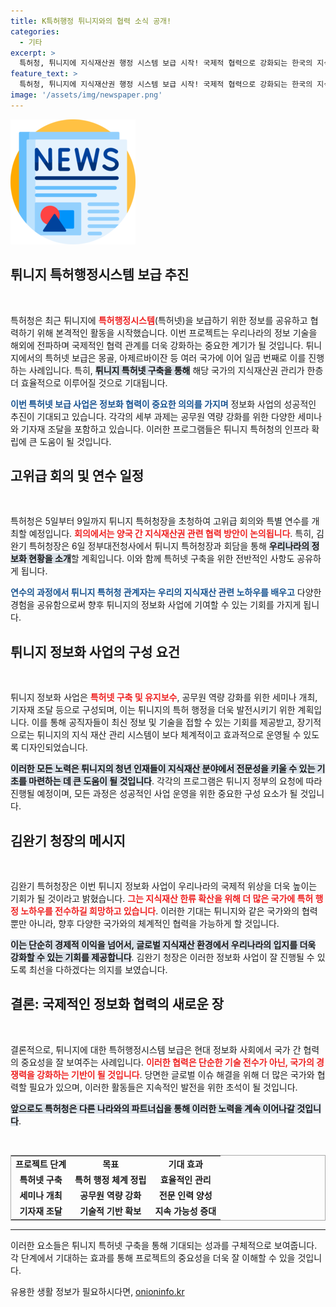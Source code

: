 ```yaml
---
title: K특허행정 튀니지와의 협력 소식 공개!
categories:
  - 기타
excerpt: >
  특허청, 튀니지에 지식재산권 행정 시스템 보급 시작! 국제적 협력으로 강화되는 한국의 지식재산 한류. 튀니지 특허넷 구축, 공무원 역량 강화 프로그램 등 다채로운 정보화 사업에 주목!
feature_text: >
  특허청, 튀니지에 지식재산권 행정 시스템 보급 시작! 국제적 협력으로 강화되는 한국의 지식재산 한류. 튀니지 특허넷 구축, 공무원 역량 강화 프로그램 등 다채로운 정보화 사업에 주목!
image: '/assets/img/newspaper.png'
---
```


<p><img src="/assets/img/newspaper.png" alt="kimp 속보" /></p>

<h2 data-ke-size="size26">튀니지 특허행정시스템 보급 추진</h2>

<p data-ke-size="size16">&nbsp;</p>

<p>특허청은 최근 튀니지에 <b><span style="color: #ee2323;">특허행정시스템</span></b>(특허넷)을 보급하기 위한 정보를 공유하고 협력하기 위해 본격적인 활동을 시작했습니다. 이번 프로젝트는 우리나라의 정보 기술을 해외에 전파하며 국제적인 협력 관계를 더욱 강화하는 중요한 계기가 될 것입니다. 튀니지에서의 특허넷 보급은 몽골, 아제르바이잔 등 여러 국가에 이어 일곱 번째로 이를 진행하는 사례입니다. 특히, <b><span style="background-color: #21538527;">튀니지 특허넷 구축을 통해</span></b> 해당 국가의 지식재산권 관리가 한층 더 효율적으로 이루어질 것으로 기대됩니다. </p>

<p><b><span style="color: #1a5490;">이번 특허넷 보급 사업은 정보화 협력이 중요한 의의를 가지며</span></b> 정보화 사업의 성공적인 추진이 기대되고 있습니다. 각각의 세부 과제는 공무원 역량 강화를 위한 다양한 세미나와 기자재 조달을 포함하고 있습니다. 이러한 프로그램들은 튀니지 특허청의 인프라 확립에 큰 도움이 될 것입니다. </p>

<h2 data-ke-size="size26">고위급 회의 및 연수 일정</h2>

<p data-ke-size="size16">&nbsp;</p>

<p>특허청은 5일부터 9일까지 튀니지 특허청장을 초청하여 고위급 회의와 특별 연수를 개최할 예정입니다. <b><span style="color: #ee2323;">회의에서는 양국 간 지식재산권 관련 협력 방안이 논의됩니다</span></b>. 특히, 김완기 특허청장은 6일 정부대전청사에서 튀니지 특허청장과 회담을 통해 <b><span style="background-color: #21538527;">우리나라의 정보화 현황을 소개</span></b>할 계획입니다. 이와 함께 특허넷 구축을 위한 전반적인 사항도 공유하게 됩니다.</p>

<p><b><span style="color: #1a5490;">연수의 과정에서 튀니지 특허청 관계자는 우리의 지식재산 관련 노하우를 배우고</span></b> 다양한 경험을 공유함으로써 향후 튀니지의 정보화 사업에 기여할 수 있는 기회를 가지게 됩니다. </p>

<h2 data-ke-size="size26">튀니지 정보화 사업의 구성 요건</h2>

<p data-ke-size="size16">&nbsp;</p>

<p>튀니지 정보화 사업은 <b><span style="color: #ee2323;">특허넷 구축 및 유지보수</span></b>, 공무원 역량 강화를 위한 세미나 개최, 기자재 조달 등으로 구성되며, 이는 튀니지의 특허 행정을 더욱 발전시키기 위한 계획입니다. 이를 통해 공직자들이 최신 정보 및 기술을 접할 수 있는 기회를 제공받고, 장기적으로는 튀니지의 지식 재산 관리 시스템이 보다 체계적이고 효과적으로 운영될 수 있도록 디자인되었습니다.</p>

<p><b><span style="background-color: #21538527;">이러한 모든 노력은 튀니지의 청년 인재들이 지식재산 분야에서 전문성을 키울 수 있는 기초를 마련하는 데 큰 도움이 될 것입니다</span></b>. 각각의 프로그램은 튀니지 정부의 요청에 따라 진행될 예정이며, 모든 과정은 성공적인 사업 운영을 위한 중요한 구성 요소가 될 것입니다. </p>

<h2 data-ke-size="size26">김완기 청장의 메시지</h2>

<p data-ke-size="size16">&nbsp;</p>

<p>김완기 특허청장은 이번 튀니지 정보화 사업이 우리나라의 국제적 위상을 더욱 높이는 기회가 될 것이라고 밝혔습니다. <b><span style="color: #ee2323;">그는 지식재산 한류 확산을 위해 더 많은 국가에 특허 행정 노하우를 전수하길 희망하고 있습니다</span></b>. 이러한 기대는 튀니지와 같은 국가와의 협력뿐만 아니라, 향후 다양한 국가와의 체계적인 협력을 가능하게 할 것입니다.</p>

<p><b><span style="background-color: #21538527;">이는 단순히 경제적 이익을 넘어서, 글로벌 지식재산 환경에서 우리나라의 입지를 더욱 강화할 수 있는 기회를 제공합니다</span></b>. 김완기 청장은 이러한 정보화 사업이 잘 진행될 수 있도록 최선을 다하겠다는 의지를 보였습니다.</p>

<h2 data-ke-size="size26">결론: 국제적인 정보화 협력의 새로운 장</h2>

<p data-ke-size="size16">&nbsp;</p>

<p>결론적으로, 튀니지에 대한 특허행정시스템 보급은 현대 정보화 사회에서 국가 간 협력의 중요성을 잘 보여주는 사례입니다. <b><span style="color: #ee2323;">이러한 협력은 단순한 기술 전수가 아닌, 국가의 경쟁력을 강화하는 기반이 될 것입니다</span></b>. 당면한 글로벌 이슈 해결을 위해 더 많은 국가와 협력할 필요가 있으며, 이러한 활동들은 지속적인 발전을 위한 초석이 될 것입니다. </p>

<p><b><span style="background-color: #21538527;">앞으로도 특허청은 다른 나라와의 파트너십을 통해 이러한 노력을 계속 이어나갈 것입니다</span></b>. </p>

<p data-ke-size="size16">&nbsp;</p>

<table style="width: 100%; border-collapse: collapse; border: 1px solid #aaa;">
    <tr>
        <td style="text-align: center; height: 17px;"><b>프로젝트 단계</b></td>
        <td style="text-align: center; height: 17px;"><b>목표</b></td>
        <td style="text-align: center; height: 17px;"><b>기대 효과</b></td>
    </tr>
    <tr>
        <td style="text-align: center; height: 17px;"><b>특허넷 구축</b></td>
        <td style="text-align: center; height: 17px;"><b>특허 행정 체계 정립</b></td>
        <td style="text-align: center; height: 17px;"><b>효율적인 관리</b></td>
    </tr>
    <tr>
        <td style="text-align: center; height: 17px;"><b>세미나 개최</b></td>
        <td style="text-align: center; height: 17px;"><b>공무원 역량 강화</b></td>
        <td style="text-align: center; height: 17px;"><b>전문 인력 양성</b></td>
    </tr>
    <tr>
        <td style="text-align: center; height: 17px;"><b>기자재 조달</b></td>
        <td style="text-align: center; height: 17px;"><b>기술적 기반 확보</b></td>
        <td style="text-align: center; height: 17px;"><b>지속 가능성 증대</b></td>
    </tr>
</table>

<hr/> 

<p>이러한 요소들은 튀니지 특허넷 구축을 통해 기대되는 성과를 구체적으로 보여줍니다. 각 단계에서 기대하는 효과를 통해 프로젝트의 중요성을 더욱 잘 이해할 수 있을 것입니다. </p>

<p data-ke-size="size16"></p>
유용한 생활 정보가 필요하시다면, <a href="https://onioninfo.kr" rel="dofollow">onioninfo.kr</a>



